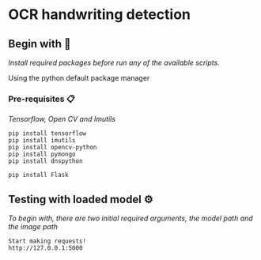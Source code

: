 # OCR handwriting detection

## Begin with 🚀

_Install required packages before run any of the available scripts._

Using the python default package manager

### Pre-requisites 📋

_Tensorflow, Open CV and Imutils_

```
pip install tensorflow
pip install imutils
pip install opencv-python
pip install pymongo
pip install dnspython

pip install Flask
```

## Testing with loaded model ⚙️

_To begin with, there are two initial required arguments, the model path and the image path_

```
Start making requests!
http://127.0.0.1:5000
```
